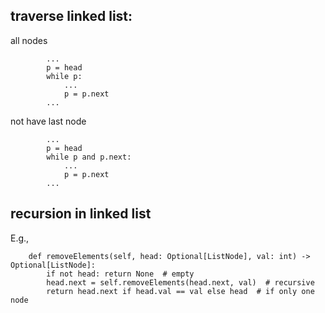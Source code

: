 ## traverse linked list:

all nodes

```
        ...
        p = head
        while p:
            ...
            p = p.next
        ... 
```

not have last node

```
        ...
        p = head
        while p and p.next:
            ...
            p = p.next
        ...
```

## recursion in linked list

E.g.,

```
    def removeElements(self, head: Optional[ListNode], val: int) -> Optional[ListNode]:
        if not head: return None  # empty
        head.next = self.removeElements(head.next, val)  # recursive
        return head.next if head.val == val else head  # if only one node
```